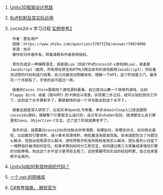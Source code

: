 1. [Unity3D框架设计思路](http://www.cnblogs.com/skynet/p/5406495.html)
2. [Buff机制及其实际运用](http://bbs.gameres.com/forum.php?mod=viewthread&tid=215027)
3. cocos2d-x 学习过程 [实例参考2](https://www.zhihu.com/question/21114802)
        
        作者：匿名用户
        链接：https://www.zhihu.com/question/37077256/answer/70674096
        来源：知乎
        著作权归作者所有，转载请联系作者获得授权。

        首先先选定一种编程语言，或者是Lua（目前70%的cocos2d-x游戏用Lua），或者是JavaScript（趋势，所有想在原生和HTML5两边发布的游戏都用JavaScript），然后看测试例的代码和运行效果，自己对着测试例瞎改改，理解一下API，这个阶段是入门，最多花一个月就有了，手快的话不超过一周。

        接着到Cocos Store里面找个游戏源码看看，自己尝试山寨一个简单的游戏，比如Flappy Bird，或者《我叫MT》的卡牌战斗场景。实现第二步之后，就可以轻松找份工作了。达到这个水平算新手了。要是勤快的话一个月也能达到这个水平了。

        接着去就是深入研究了，比如买本OpenGL书来看，单步从mainloop入口进去跟踪cocos2dx源码，理解整个引擎是怎么运行的，自己写点shader玩玩，搞清楚怎么在引擎里和Java, Objective-C交互。过了这个阶段就算老手了。

        高手的话，就需要对cocos2dx的优缺点非常清楚，有哪些坑，有哪些优点，如何扬长避短，比如裁剪引擎体积、减小美术资源体积、用批量渲染提高性能、安卓适配性出了问题怎么解决、性能出现瓶颈怎么解决、游戏导致手机发热和耗电快怎么解决，团队里的小白留下一堆野指针崩溃如何定位，和美术策划如何分工和交互，如何通过第三方库集成来增加引擎的功能等等。到达这个水平至少是项目主程了。这些需要项目实战的经验积累，自己在家里憋不出来的。
        
4. [Unity3d如何有效地组织代码？](https://www.zhihu.com/question/21070379)
5. [一个.net 的网络库](http://docs.supersocket.net/v1-6/zh-CN)
6. [C#参考指南， 微软官方](https://docs.microsoft.com/zh-cn/dotnet/csharp/language-reference/index)